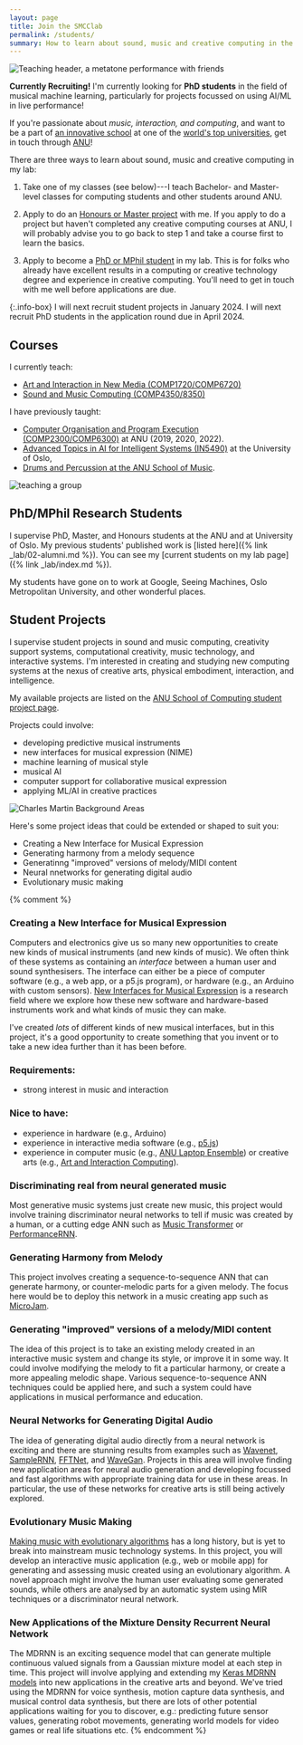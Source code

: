 ```yaml
---
layout: page
title: Join the SMCClab
permalink: /students/
summary: How to learn about sound, music and creative computing in the lab.
---
```


![Teaching header, a metatone performance with friends]({{site.baseurl}}/assets/images/performing/metatone-header.jpg)

**Currently Recruiting!** I'm currently looking for **PhD students** in the field of musical machine learning, particularly for projects focussed on using AI/ML in live performance!

If you're passionate about _music, interaction, and computing_, and want to be a part of [an innovative school](https://comp.anu.edu.au) at one of the [world's top universities](https://anu.edu.au), get in touch through [ANU](https://comp.anu.edu.au/people/charles-martin/)!

There are three ways to learn about sound, music and creative computing in my lab:

1. Take one of my classes (see below)---I teach Bachelor- and Master-level classes for computing students and other students around ANU.

2. Apply to do an [Honours or Master project](https://comp.anu.edu.au/study/projects/) with me. If you apply to do a project but haven't completed any creative computing courses at ANU, I will probably advise you to go back to step 1 and take a course first to learn the basics.

3. Apply to become a [PhD or MPhil student](https://comp.anu.edu.au/study/research/) in my lab. This is for folks who already have excellent results in a computing or creative technology degree and experience in creative computing. You'll need to get in touch with me well before applications are due.

{:.info-box}
I will next recruit student projects in January 2024. I will next recruit PhD students in the application round due in April 2024.

## Courses

I currently teach:

- [Art and Interaction in New Media (COMP1720/COMP6720)](https://cs.anu.edu.au/courses/comp1720) 
- [Sound and Music Computing (COMP4350/8350)](https://cs.anu.edu.au/courses/laptop-ensemble) 

I have previously taught:

- [Computer Organisation and Program Execution (COMP2300/COMP6300)](https://cs.anu.edu.au/courses/comp2300) at ANU (2019, 2020, 2022).
- [Advanced Topics in AI for Intelligent Systems (IN5490)](https://www.uio.no/studier/emner/matnat/ifi/IN5490) at the University of Oslo,
- [Drums and Percussion at the ANU School of Music](https://music.cass.anu.edu.au/performance-ensemble/drums-and-percussion).

![teaching a group]({{site.baseurl}}/assets/images/teaching/bela-workshop-header.jpg)

## PhD/MPhil Research Students

I supervise PhD, Master, and Honours students at the ANU and at University of Oslo. My previous students' published work is [listed here]({% link _lab/02-alumni.md %}). You can see my [current students on my lab page]({% link _lab/index.md %}).

My students have gone on to work at Google, Seeing Machines, Oslo Metropolitan University, and other wonderful places.


## Student Projects

I supervise student projects in sound and music computing, creativity support systems, computational creativity, music technology, and interactive systems. I'm interested in creating and studying new computing systems at the nexus of creative arts, physical embodiment, interaction, and intelligence.

My available projects are listed on the [ANU School of Computing student project page](https://comp.anu.edu.au/study/projects/).

Projects could involve:

- developing predictive musical instruments
- new interfaces for musical expression (NIME)
- machine learning of musical style
- musical AI
- computer support for collaborative musical expression
- applying ML/AI in creative practices

![Charles Martin Background Areas]({{site.baseurl}}/assets/images/charlesmartin-background.jpg)

Here's some project ideas that could be extended or shaped to suit you:

- Creating a New Interface for Musical Expression
- Generating harmony from a melody sequence
- Generatinng "improved" versions of melody/MIDI content
- Neural nnetworks for generating digital audio
- Evolutionary music making


{% comment %}
### Creating a New Interface for Musical Expression

Computers and electronics give us so many new opportunities to create new kinds of musical instruments (and new kinds of music). We often think of these systems as containing an _interface_ between a human user and sound synthesisers. The interface can either be a piece of computer software (e.g., a web app, or a p5.js program), or hardware (e.g., an Arduino with custom sensors). [New Interfaces for Musical Expression](https://nime.org) is a research field where we explore how these new software and hardware-based instruments work and what kinds of music they can make.

I've created _lots_ of different kinds of new musical interfaces, but in this project, it's a good opportunity to create something that you invent or to take a new idea further than it has been before.

### Requirements:

- strong interest in music and interaction

### Nice to have: 

- experience in hardware (e.g., Arduino) 
- experience in interactive media software (e.g., [p5.js](p5js.org))
- experience in computer music (e.g., [ANU Laptop Ensemble](https://cs.anu.edu.au/courses/comp2710-lens/)) or creative arts (e.g., [Art and Interaction Computing](https://cs.anu.edu.au/courses/comp1720/)).



### Discriminating real from neural generated music

Most generative music systems just create new music, this project would involve training discriminator neural networks to tell if music was created by a human, or a cutting edge ANN such as [Music Transformer](https://magenta.tensorflow.org/music-transformer) or [PerformanceRNN](https://magenta.tensorflow.org/performance-rnn).

### Generating Harmony from Melody

This project involves creating a sequence-to-sequence ANN that can generate harmony, or counter-melodic parts for a given melody. The focus here would be to deploy this network in a music creating app such as [MicroJam](https://microjam.info).

### Generating "improved" versions of a melody/MIDI content

The idea of this project is to take an existing melody created in an interactive music system and change its style, or improve it in some way. It could involve modifying the melody to fit a particular harmony, or create a more appealing melodic shape. Various sequence-to-sequence ANN techniques could be applied here, and such a system could have applications in musical performance and education.

### Neural Networks for Generating Digital Audio

The idea of generating digital audio directly from a neural network is exciting and there are stunning results from examples such as [Wavenet](https://deepmind.com/blog/wavenet-generative-model-raw-audio/), [SampleRNN](https://arxiv.org/abs/1612.07837), [FFTNet](https://gfx.cs.princeton.edu/pubs/Jin_2018_FAR/), and [WaveGan](https://github.com/chrisdonahue/wavegan). Projects in this area will involve finding new application areas for neural audio generation and developing focussed and fast algorithms with appropriate training data for use in these areas. In particular, the use of these networks for creative arts is still being actively explored.

### Evolutionary Music Making

[Making music with evolutionary algorithms](https://en.wikipedia.org/wiki/Evolutionary_music) has a long history, but is yet to break into mainstream music technology systems. In this project, you will develop an interactive music application (e.g., web or mobile app) for generating and assessing music created using an evolutionary algorithm. A novel approach might involve the human user evaluating some generated sounds, while others are analysed by an automatic system using MIR techniques or a discriminator neural network.

### New Applications of the Mixture Density Recurrent Neural Network

The MDRNN is an exciting sequence model that can generate multiple continuous valued signals from a Gaussian mixture model at each step in time. This project will involve applying and extending my [Keras MDRNN models](https://github.com/cpmpercussion/keras-mdn-layer) into new applications in the creative arts and beyond. We've tried using the MDRNN for voice synthesis, motion capture data synthesis, and musical control data synthesis, but there are lots of other potential applications waiting for you to discover, e.g.: predicting future sensor values, generating robot movements, generating world models for video games or real life situations etc.
{% endcomment %}
